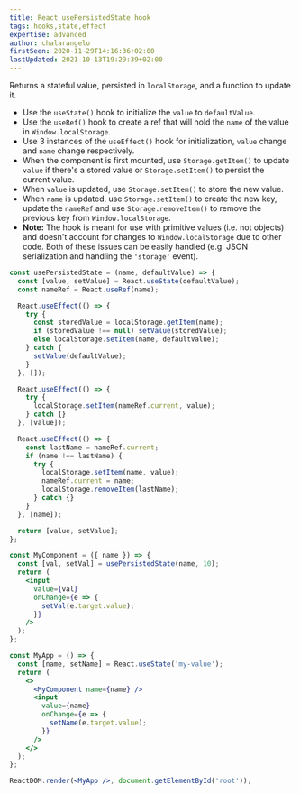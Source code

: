 ```yaml
---
title: React usePersistedState hook
tags: hooks,state,effect
expertise: advanced
author: chalarangelo
firstSeen: 2020-11-29T14:16:36+02:00
lastUpdated: 2021-10-13T19:29:39+02:00
---
```


Returns a stateful value, persisted in `localStorage`, and a function to update it.

- Use the `useState()` hook to initialize the `value` to `defaultValue`.
- Use the `useRef()` hook to create a ref that will hold the `name` of the value in `Window.localStorage`.
- Use 3 instances of the `useEffect()` hook for initialization, `value` change and `name` change respectively.
- When the component is first mounted, use `Storage.getItem()` to update `value` if there's a stored value or `Storage.setItem()` to persist the current value.
- When `value` is updated, use `Storage.setItem()` to store the new value.
- When `name` is updated, use `Storage.setItem()` to create the new key, update the `nameRef` and use `Storage.removeItem()` to remove the previous key from `Window.localStorage`.
- **Note:** The hook is meant for use with primitive values (i.e. not objects) and doesn't account for changes to `Window.localStorage` due to other code. Both of these issues can be easily handled (e.g. JSON serialization and handling the `'storage'` event).

```jsx
const usePersistedState = (name, defaultValue) => {
  const [value, setValue] = React.useState(defaultValue);
  const nameRef = React.useRef(name);

  React.useEffect(() => {
    try {
      const storedValue = localStorage.getItem(name);
      if (storedValue !== null) setValue(storedValue);
      else localStorage.setItem(name, defaultValue);
    } catch {
      setValue(defaultValue);
    }
  }, []);

  React.useEffect(() => {
    try {
      localStorage.setItem(nameRef.current, value);
    } catch {}
  }, [value]);

  React.useEffect(() => {
    const lastName = nameRef.current;
    if (name !== lastName) {
      try {
        localStorage.setItem(name, value);
        nameRef.current = name;
        localStorage.removeItem(lastName);
      } catch {}
    }
  }, [name]);

  return [value, setValue];
};
```

```jsx
const MyComponent = ({ name }) => {
  const [val, setVal] = usePersistedState(name, 10);
  return (
    <input
      value={val}
      onChange={e => {
        setVal(e.target.value);
      }}
    />
  );
};

const MyApp = () => {
  const [name, setName] = React.useState('my-value');
  return (
    <>
      <MyComponent name={name} />
      <input
        value={name}
        onChange={e => {
          setName(e.target.value);
        }}
      />
    </>
  );
};

ReactDOM.render(<MyApp />, document.getElementById('root'));
```
